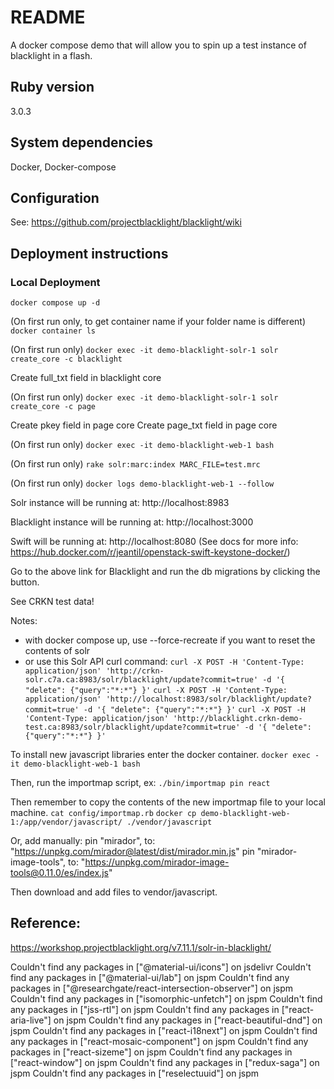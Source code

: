 # README

A docker compose demo that will allow you to spin up a test instance of blacklight in a flash.

## Ruby version
3.0.3

## System dependencies
Docker, Docker-compose

## Configuration
See: https://github.com/projectblacklight/blacklight/wiki

## Deployment instructions

### Local Deployment

`docker compose up -d`

(On first run only, to get container name if your folder name is different) `docker container ls`

(On first run only) `docker exec -it demo-blacklight-solr-1 solr create_core -c blacklight`

Create full_txt field in blacklight core

(On first run only) `docker exec -it demo-blacklight-solr-1 solr create_core -c page`

Create pkey field in page core
Create page_txt field in page core

(On first run only) `docker exec -it demo-blacklight-web-1 bash`

(On first run only)
`rake solr:marc:index MARC_FILE=test.mrc`

(On first run only) `docker logs demo-blacklight-web-1 --follow`

Solr instance will be running at:
http://localhost:8983

Blacklight instance will be running at:
http://localhost:3000

Swift will be running at:
http://localhost:8080
(See docs for more info: https://hub.docker.com/r/jeantil/openstack-swift-keystone-docker/)

Go to the above link for Blacklight and run the db migrations by clicking the button.

See CRKN test data!

Notes: 
* with docker compose up, use --force-recreate if you want to reset the contents of solr
* or use this Solr API curl command:
`curl -X POST -H 'Content-Type: application/json' 'http://crkn-solr.c7a.ca:8983/solr/blacklight/update?commit=true' -d '{ "delete": {"query":"*:*"} }'`
`curl -X POST -H 'Content-Type: application/json' 'http://localhost:8983/solr/blacklight/update?commit=true' -d '{ "delete": {"query":"*:*"} }'`
`curl -X POST -H 'Content-Type: application/json' 'http://blacklight.crkn-demo-test.ca:8983/solr/blacklight/update?commit=true' -d '{ "delete": {"query":"*:*"} }'`


To install new javascript libraries enter the docker container.
`docker exec -it demo-blacklight-web-1 bash`

Then, run the importmap script, ex:
`./bin/importmap pin react`


Then remember to copy the contents of the new importmap file to your local machine.
`cat config/importmap.rb`
`docker cp demo-blacklight-web-1:/app/vendor/javascript/ ./vendor/javascript`

Or, add manually:
pin "mirador", to: "https://unpkg.com/mirador@latest/dist/mirador.min.js"
pin "mirador-image-tools", to: "https://unpkg.com/mirador-image-tools@0.11.0/es/index.js"

Then download and add files to vendor/javascript.

## Reference:
https://workshop.projectblacklight.org/v7.11.1/solr-in-blacklight/

Couldn't find any packages in ["@material-ui/icons"] on jsdelivr
Couldn't find any packages in ["@material-ui/lab"] on jspm
Couldn't find any packages in ["@researchgate/react-intersection-observer"] on jspm
Couldn't find any packages in ["isomorphic-unfetch"] on jspm
Couldn't find any packages in ["jss-rtl"] on jspm
Couldn't find any packages in ["react-aria-live"] on jspm
Couldn't find any packages in ["react-beautiful-dnd"] on jspm
Couldn't find any packages in ["react-i18next"] on jspm
Couldn't find any packages in ["react-mosaic-component"] on jspm
Couldn't find any packages in ["react-sizeme"] on jspm
Couldn't find any packages in ["react-window"] on jspm
Couldn't find any packages in ["redux-saga"] on jspm
Couldn't find any packages in ["reselectuuid"] on jspm